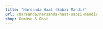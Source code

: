```yaml
---
title: "Narsanda Haat (Sabzi Mandi)"
url: /narsanda/narsanda-haat-sabzi-mandi/
shop: Gemüse & Obst
---
```

